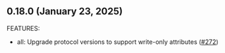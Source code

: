 ## 0.18.0 (January 23, 2025)

FEATURES:

* all: Upgrade protocol versions to support write-only attributes ([#272](https://github.com/hashicorp/terraform-plugin-mux/issues/272))

